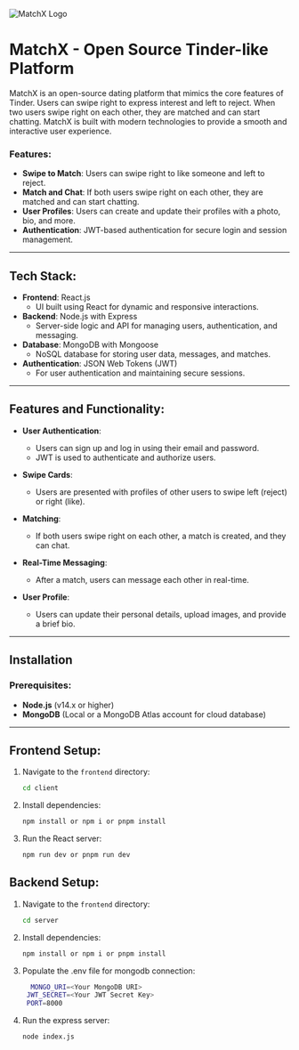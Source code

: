 ![MatchX Logo](images/logo.png)
# MatchX - Open Source Tinder-like Platform

MatchX is an open-source dating platform that mimics the core features of Tinder. Users can swipe right to express interest and left to reject. When two users swipe right on each other, they are matched and can start chatting. MatchX is built with modern technologies to provide a smooth and interactive user experience.

### Features:
- **Swipe to Match**: Users can swipe right to like someone and left to reject.
- **Match and Chat**: If both users swipe right on each other, they are matched and can start chatting.
- **User Profiles**: Users can create and update their profiles with a photo, bio, and more.
- **Authentication**: JWT-based authentication for secure login and session management.


---

## Tech Stack:

- **Frontend**: React.js
  - UI built using React for dynamic and responsive interactions.
- **Backend**: Node.js with Express
  - Server-side logic and API for managing users, authentication, and messaging.
- **Database**: MongoDB with Mongoose
  - NoSQL database for storing user data, messages, and matches.
- **Authentication**: JSON Web Tokens (JWT)
  - For user authentication and maintaining secure sessions.

  
---

## Features and Functionality:

- **User Authentication**:
  - Users can sign up and log in using their email and password.
  - JWT is used to authenticate and authorize users.
  
- **Swipe Cards**:
  - Users are presented with profiles of other users to swipe left (reject) or right (like).
  
- **Matching**:
  - If both users swipe right on each other, a match is created, and they can chat.
  
- **Real-Time Messaging**:
  - After a match, users can message each other in real-time.

- **User Profile**:
  - Users can update their personal details, upload images, and provide a brief bio.

---

## Installation

### Prerequisites:

- **Node.js** (v14.x or higher)
- **MongoDB** (Local or a MongoDB Atlas account for cloud database)

---

## Frontend Setup:

1. Navigate to the `frontend` directory:
   ```bash
   cd client
2. Install dependencies:
   ```bash
   npm install or npm i or pnpm install
3. Run the React server:
   ```bash
   npm run dev or pnpm run dev

## Backend Setup:

1. Navigate to the `frontend` directory:
   ```bash
   cd server
2. Install dependencies:
   ```bash
   npm install or npm i or pnpm install
3. Populate the .env file for mongodb connection:
   ```bash
     MONGO_URI=<Your MongoDB URI>
    JWT_SECRET=<Your JWT Secret Key>
    PORT=8000
4. Run the express server:
   ```bash
   node index.js
